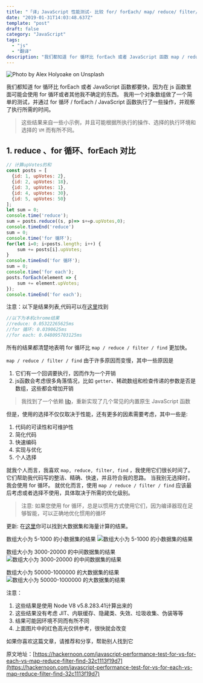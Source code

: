 ```yaml
---
title: "「译」JavaScript 性能测试- 比较 for/ forEach/ map/ reduce/ filter/ find"
date: "2019-01-31T14:03:48.637Z"
template: "post"
draft: false
category: "JavaScript"
tags:
  - "js"
  - "翻译"
description: "我们都知道 for 循环比 forEach 或者 JavaScript 函数 map / reduce / filter / find 都要快，因为for没有任何额外的函数调用栈和上下文。"
---
```


![Photo by Alex Holyoake on Unsplash](images/001.jpeg)

我们都知道 for 循环比 forEach 或者 JavaScript 函数都要快，因为在 js 函数里面可能会使用 for 循环或者其他我不确定的东西。 我用一个对象数组做了一个简单的测试，并通过 for 循环 / forEach / JavaScript 函数执行了一些操作，并观察了执行所需的时间。

> 这些结果来自一些小示例，并且可能根据所执行的操作、选择的执行环境和选择的 `VM` 而有所不同。

## 1. reduce 、for 循环、forEach 对比 
```js
// 计算upVotes的和
const posts = [ 
  {id: 1, upVotes: 2},
  {id: 2, upVotes: 18}, 
  {id: 3, upVotes: 1}, 
  {id: 4, upVotes: 30}, 
  {id: 5, upVotes: 50} 
];
let sum = 0;
console.time('reduce');
sum = posts.reduce((s, p)=> s+=p.upVotes,0);
console.timeEnd('reduce') 
sum = 0;
console.time('for 循环');
for(let i=0; i<posts.length; i++) {
    sum += posts[i].upVotes;
}
console.timeEnd('for 循环');
sum = 0;
console.time('for each');
posts.forEach(element => {
    sum += element.upVotes;
});
console.timeEnd('for each');
```

注意：以下是结果列表,代码可以在[这里](https://github.com/dg92/Performance-Analysis-JS)找到
```js
//以下为本机chrome结果
//reduce: 0.05322265625ms
//for 循环: 0.0390625ms
//for each: 0.048095703125ms
```

所有的结果都清楚地表明 for 循环比 `map / reduce / filter / find` 更加快。

`map / reduce / filter / find` 由于许多原因而变慢，其中一些原因是
1. 它们有一个回调要执行，因而作为一个开销
1. js函数会考虑很多角落情况，比如 `getter`、稀疏数组和检查传递的参数是否是数组，这些都会增加开销

> 我找到了一个依赖 [lib](https://github.com/codemix/fast.js/tree/master)，重新实现了几个常见的内置原生 JavaScript 函数

但是，使用的选择不仅仅取决于性能，还有更多的因素需要考虑，其中一些是:
1. 代码的可读性和可维护性
1. 简化代码
1. 快速编码
1. 实现与优化
1. 个人选择

就我个人而言，我喜欢 `map, reduce, filter, find` ，我使用它们很长时间了。 它们帮助我代码写的整洁、精确、快速，并且符合我的思路。 当我别无选择时，我会使用 for 循环。 就优化而言，使用 `map / reduce / filter / find` 应该最后考虑或者选择不使用，具体取决于所需的优化级别。

>  注意: 如果您使用 for 循环，总是以惯用方式使用它们，因为编译器现在足够智能，可以正确地优化惯用的循环

更新: 在[这里](https://github.com/dg92/Performance-Analysis-JS)你可以找到大数据集和海量计算的结果。

数组大小为 5-1000 的小数据集的结果
![数组大小为 5-1000 的小数据集的结果](images/small_data_set_result.png)

数组大小为 3000-20000 的中间数据集的结果
![数组大小为 3000-20000 的中间数据集的结果](images/mid_data_set_result.png)

数组大小为 50000-1000000 的大数据集的结果
![数组大小为 50000-1000000 的大数据集的结果](images/large_data_set_result.png)

注意：
1. 这些结果是使用 Node V8 v5.8.283.41计算出来的
1. 这些结果没有考虑 JIT、内联缓存、隐藏类、失效、垃圾收集、伪装等等
1. 结果可能因环境不同而有所不同
1. 上面图片中的红色高光仅供参考，很快就会改变

如果你喜欢这篇文章，请推荐和分享，帮助别人找到它

原文地址：[https://hackernoon.com/javascript-performance-test-for-vs-for-each-vs-map-reduce-filter-find-32c1113f19d7](https://hackernoon.com/javascript-performance-test-for-vs-for-each-vs-map-reduce-filter-find-32c1113f19d7)